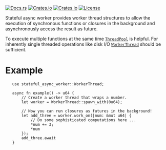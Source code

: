 [![Docs.rs](https://docs.rs/stateful_async_worker/badge.svg)](https://docs.rs/stateful_async_worker)
[![Crates.io](https://img.shields.io/crates/v/stateful_async_worker)](https://crates.io/crates/stateful_async_worker)
[![Crates.io](https://img.shields.io/crates/d/stateful_async_worker)](https://crates.io/crates/stateful_async_worker)
[![License](https://img.shields.io/badge/license-MIT-blue?style=flat-square)](https://github.com/tom-heimbrodt/stateful_async_worker/blob/master/LICENSE)

Stateful async worker provides worker thread structures to allow
the execution of synchronous functions or closures in the background
and asynchronously access the result as future.

To execute multiple functions at the same time
[`ThreadPool`](https://docs.rs/stateful_async_worker/*/stateful_async_worker/struct.ThreadPool.html) is
helpful. For inherently single threaded operations like disk I/O
[`WorkerThread`](https://docs.rs/stateful_async_worker/*/stateful_async_worker/struct.WorkerThread.html) should be sufficient.

# Example
```
   use stateful_async_worker::WorkerThread;

   async fn example() -> u64 {
       // Create a worker thread that wraps a number.
       let worker = WorkerThread::spawn_with(0u64);

       // Now you can run closures as futures in the background!
       let add_three = worker.work_on(|num: &mut u64| {
           // Do some sophisticated computations here ...
           *num += 3;
           *num
       });
       add_three.await
   }
```